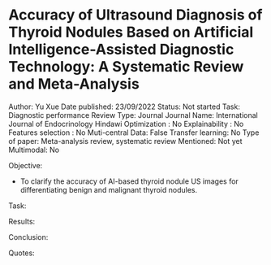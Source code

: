 # Accuracy of Ultrasound Diagnosis of Thyroid Nodules Based on Artificial Intelligence-Assisted Diagnostic Technology: A Systematic Review and Meta-Analysis

Author: Yu Xue
Date published: 23/09/2022
Status: Not started
Task: Diagnostic performance Review
Type: Journal
Journal Name: International Journal of Endocrinology Hindawi
Optimization : No
Explainability : No
Features selection : No
Muti-central Data: False
Transfer learning: No
Type of paper: Meta-analysis review, systematic review
Mentioned: Not yet
Multimodal: No

Objective:

- To clarify the accuracy of AI-based thyroid nodule US images for differentiating benign and malignant thyroid nodules.

Task:

Results:

Conclusion:

Quotes: